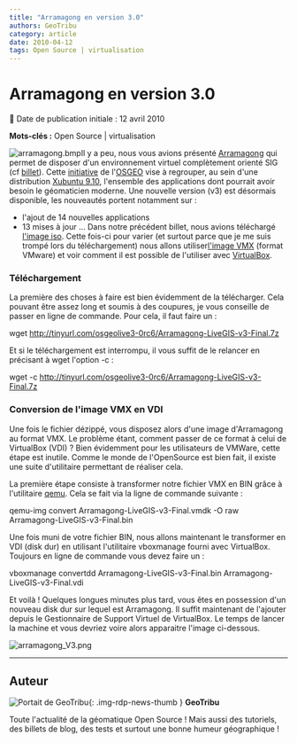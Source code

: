 ```yaml
---
title: "Arramagong en version 3.0"
authors: GeoTribu
category: article
date: 2010-04-12
tags: Open Source | virtualisation
---
```


# Arramagong en version 3.0

:calendar: Date de publication initiale : 12 avril 2010

**Mots-clés :** Open Source | virtualisation

![arramagong.bmp](http://geotribu.net/sites/default/files/Tuto/img/Blog/divers/arramagong.bmp)Il y a peu, nous vous avions présenté [Arramagong](http://www.arramagong.com/Arramagong/home.html) qui permet de disposer d'un environnement virtuel complètement orienté SIG (cf [billet](http://geotribu.net/node/231)). Cette [initiative](http://wiki.osgeo.org/wiki/Live_GIS_Disc_GSoC_2010) de l'[OSGEO](http://www.osgeo.org/) vise à regrouper, au sein d'une distribution [Xubuntu 9.10](http://www.xubuntu.org/), l'ensemble des applications dont pourrait avoir besoin le géomaticien moderne. Une nouvelle version (v3) est désormais disponible, les nouveautés portent notamment sur :

* l'ajout de 14 nouvelles applications
* 13 mises à jour ...
Dans notre précédent billet, nous avions téléchargé [l'image iso](http://download.osgeo.org/livedvd/3.0-Final/Arramagong-Livedvd-v3-Final.iso.html). Cette fois-ci pour varier (et surtout parce que je me suis trompé lors du téléchargement) nous allons utiliser[l'image VMX](http://download.osgeo.org/livedvd/3.0-Final/Arramagong-LiveGIS-v3-Final.7z.html) (format VMware) et voir comment il est possible de l'utiliser avec [VirtualBox](http://www.virtualbox.org/).

### Téléchargement

La première des choses à faire est bien évidemment de la télécharger. Cela pouvant être assez long et soumis à des coupures, je vous conseille de passer en ligne de commande. Pour cela, il faut faire un :

wget <http://tinyurl.com/osgeolive3-0rc6/Arramagong-LiveGIS-v3-Final.7z>

Et si le téléchargement est interrompu, il vous suffit de le relancer en précisant à wget l'option -c :

wget -c <http://tinyurl.com/osgeolive3-0rc6/Arramagong-LiveGIS-v3-Final.7z>

### Conversion de l'image VMX en VDI

Une fois le fichier dézippé, vous disposez alors d'une image d'Arramagong au format VMX. Le problème étant, comment passer de ce format à celui de VirtualBox (VDI) ? Bien évidemment pour les utilisateurs de VMWare, cette étape est inutile. Comme le monde de l'OpenSource est bien fait, il existe une suite d'utilitaire permettant de réaliser cela.

La première étape consiste à transformer notre fichier VMX en BIN grâce à l'utilitaire [qemu](http://doc.ubuntu-fr.org/qemu). Cela se fait via la ligne de commande suivante :

qemu-img convert Arramagong-LiveGIS-v3-Final.vmdk -O raw Arramagong-LiveGIS-v3-Final.bin

Une fois muni de votre fichier BIN, nous allons maintenant le transformer en VDI (disk dur) en utilisant l'utilitaire vboxmanage fourni avec VirtualBox. Toujours en ligne de commande vous devez faire un :

vboxmanage convertdd Arramagong-LiveGIS-v3-Final.bin Arramagong-LiveGIS-v3-Final.vdi

Et voilà ! Quelques longues minutes plus tard, vous êtes en possession d'un nouveau disk dur sur lequel est Arramagong. Il suffit maintenant de l'ajouter depuis le Gestionnaire de Support Virtuel de VirtualBox. Le temps de lancer la machine et vous devriez voire alors apparaitre l'image ci-dessous.

![arramagong_V3.png](/sites/default/files/Tuto/img/divers/arramagong_V3.png)

----

## Auteur

![Portait de GeoTribu](https://cdn.geotribu.fr/img/internal/charte/geotribu_logo_64x64.png){: .img-rdp-news-thumb }
**GeoTribu**

Toute l'actualité de la géomatique Open Source ! Mais aussi des tutoriels, des billets de blog, des tests et surtout une bonne humeur géographique !
